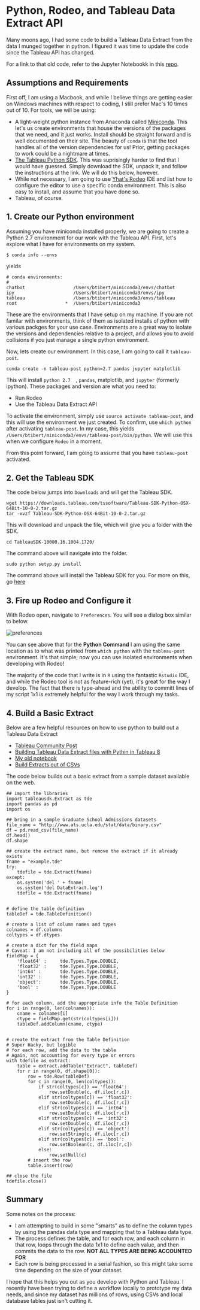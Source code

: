 # Python, Rodeo, and Tableau Data Extract API

Many moons ago, I had some code to build a Tableau Data Extract from the data I munged together in python.  I figured it was time to update the code since the Tableau API has changed.

For a link to that old code, refer to the Jupyter Notebookk in this [repo](https://github.com/Btibert3/tableau-r).

## Assumptions and Requirements

First off, I am using a Macbook, and while I believe things are getting easier on Windows machines with respect to coding, I still prefer Mac's 10 times out of 10.  For tools, we will be using:

- A light-weight python instance from Anaconda called [Miniconda](http://conda.pydata.org/miniconda.html).  This let's us create environments that house the versions of the packages that we need, and it just works.  Install should be straight forward and is well documented on their site.  The beauty of `conda` is that the tool handles all of the version dependencies for us!  Prior, getting packages to work could be a nightmare at times.
- [The Tableau Python SDK](https://onlinehelp.tableau.com/current/api/sdk/en-us/help.htm#SDK/tableau_sdk_using_python.htm%3FTocPath%3D_____4).  This was suprisingly harder to find that I would have guessed.  Simply download the SDK, unpack it, and follow the instructions at the link.  We will do this below, however.
- While not necessary, I am going to use [Yhat's Rodeo](https://www.yhat.com/products/rodeo) IDE and list how to configure the editor to use a specific conda environment.  This is also easy to install, and assume that you have done so.
- Tableau, of course.  


## 1.  Create our Python environment

Assuming you have miniconda installed properly, we are going to create a Python 2.7 environment for our work with the Tableau API. First, let's explore what I have for environments on my system.

```
$ conda info --envs
```

yields

```
# conda environments:
#
chatbot                  /Users/btibert/miniconda3/envs/chatbot
ipy                      /Users/btibert/miniconda3/envs/ipy
tableau                  /Users/btibert/miniconda3/envs/tableau
root                  *  /Users/btibert/miniconda3
```

These are the environments that I have setup on my machine.  If you are not familar with environments, think of them as isolated installs of python with various packges for your use case.  Environments are a great way to isolate the versions and dependencies relative to a project, and allows you to avoid collisions if you just manage a single python environment.

Now, lets create our environment.  In this case, I am going to call it `tableau-post`.  

```
conda create -n tableau-post python=2.7 pandas jupyter matplotlib
```

This will install `python 2.7  `, `pandas`, matplotlib, and `jupyter` (formerly ipython).  These packages and version are what you need to:

- Run Rodeo
- Use the Tableau Data Extract API

To activate the environment, simply use `source activate tableau-post`, and this will use the environment we just created.  To confirm, use `which python` after activating `tableau-post`.  In my case, this yields `/Users/btibert/miniconda3/envs/tableau-post/bin/python`.  We will use this when we configure `Rodeo` in a moment.  

From this point forward, I am going to assume that you have `tableau-post` activated.

## 2.  Get the Tableau SDK

The code below jumps into `Downloads` and will get the Tableau SDK.

```
wget https://downloads.tableau.com/tssoftware/Tableau-SDK-Python-OSX-64Bit-10-0-2.tar.gz
tar -xvzf Tableau-SDK-Python-OSX-64Bit-10-0-2.tar.gz
```

This will download and unpack the file, which will give you a folder with the SDK.  

```
cd TableauSDK-10000.16.1004.1720/
```

The command above will navigate into the folder.

```
sudo python setyp.py install
```

The command above will install the Tableau SDK for you.  For more on this, go [here](https://onlinehelp.tableau.com/current/api/sdk/en-us/help.htm#SDK/tableau_sdk_using_python.htm%3FTocPath%3D_____4)

## 3.  Fire up Rodeo and Configure it

With Rodeo open, navigate to `Preferences`.  You will see a dialog box similar to below.

![preferences](https://github.com/Btibert3/public-figs/blob/master/Rodeo-Tableau-API/Rodeo-Preferences-Conda-Env.png?raw=true)

You can see above that for the __Python Command__ I am using the same location as to what was printed from `which python` with the `tableau-post` environment.  It's that simple; now you can use isolated environments when developing with Rodeo!

The majority of the code that I write is in `R` using the fantastic `Rstudio` IDE, and while the Rodeo tool is not as feature-rich (yet), it's great for the way I develop.  The fact that there is type-ahead and the ability to committ lines of my script 1x1 is extremely helpful for the way I work through my tasks.

## 4.  Build a Basic Extract

Below are a few helpful resources on how to use python to build out a Tableau Data Extract

- [Tableau Community Post](https://community.tableau.com/message/529982)
- [Building Tableau Data Extract files with Pythin in Tableau 8](http://ryrobes.com/python/building-tableau-data-extract-files-with-python-in-tableau-8-sample-usage/)
- [My old notebook](https://github.com/Btibert3/tableau-r/blob/master/Python-R-Tableau-Predictive-Modeling.ipynb)
- [Build Extracts out of CSVs](http://ryrobes.com/python/build-tableau-data-extracts-out-of-csv-files-more-python-tde-api-madness/)

The code below builds out a basic extract from a sample dataset available on the web.

```
## import the libraries
import tableausdk.Extract as tde
import pandas as pd
import os

## bring in a sample Graduate School Admissions datasets
file_name = "http://www.ats.ucla.edu/stat/data/binary.csv"
df = pd.read_csv(file_name)
df.head()
df.shape

## create the extract name, but remove the extract if it already exists
fname = "example.tde"
try:  
    tdefile = tde.Extract(fname)
except:
    os.system('del ' + fname)
    os.system('del DataExtract.log')
    tdefile = tde.Extract(fname)


# define the table definition
tableDef = tde.TableDefinition()

# create a list of column names and types
colnames = df.columns
coltypes = df.dtypes

# create a dict for the field maps
# Caveat: I am not including all of the possibilities below
fieldMap = {
    'float64' :     tde.Types.Type.DOUBLE,
    'float32' :     tde.Types.Type.DOUBLE,
    'int64' :       tde.Types.Type.DOUBLE,
    'int32' :       tde.Types.Type.DOUBLE,
    'object':       tde.Types.Type.DOUBLE,
    'bool' :        tde.Types.Type.DOUBLE
}

# for each column, add the appropriate info the Table Definition
for i in range(0, len(colnames)):
    cname = colnames[i]
    ctype = fieldMap.get(str(coltypes[i]))
    tableDef.addColumn(cname, ctype)  


# create the extract from the Table Definition
# Super Hacky, but legible
# for each row, add the data to the table
# Again, not accounting for every type or errors
with tdefile as extract:
    table = extract.addTable("Extract", tableDef)
    for r in range(0, df.shape[0]):
        row = tde.Row(tableDef)
        for c in range(0, len(coltypes)):
            if str(coltypes[c]) == 'float64':
                row.setDouble(c, df.iloc[r,c])
            elif str(coltypes[c]) == 'float32':
                row.setDouble(c, df.iloc[r,c])
            elif str(coltypes[c]) == 'int64':
                row.setDouble(c, df.iloc[r,c])   
            elif str(coltypes[c]) == 'int32':
                row.setDouble(c, df.iloc[r,c])
            elif str(coltypes[c]) == 'object':
                row.setString(c, df.iloc[r,c])
            elif str(coltypes[c]) == 'bool':
                row.setBoolean(c, df.iloc[r,c])
            else:
                row.setNull(c)
        # insert the row
        table.insert(row)

## close the file
tdefile.close()
```

## Summary

Some notes on the process:

-  I am attempting to build in some "smarts" as to define the column types by using the pandas data type and mapping that to a Tableau data type.
-  The process defines the table, and for each row, and each column in that row, loops through the data 1x1 to define each value, and then commits the data to the row.  __NOT ALL TYPES ARE BEING ACCOUNTED FOR__
-  Each row is being processed in a serial fashion, so this might take some time depending on the size of your dataset.

I hope that this helps you out as you develop with Python and Tableau.  I recently have been trying to define a workflow locally to prototype my data needs, and since my dataset has millions of rows, using CSVs and local database tables just isn't cutting it.
